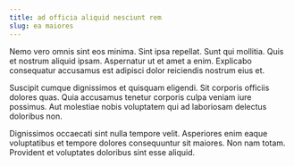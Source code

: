 ```yaml
---
title: ad officia aliquid nesciunt rem
slug: ea maiores
---
```


Nemo vero omnis sint eos minima. Sint ipsa repellat. Sunt qui mollitia. Quis et nostrum aliquid ipsam. Aspernatur ut et amet a enim. Explicabo consequatur accusamus est adipisci dolor reiciendis nostrum eius et.

Suscipit cumque dignissimos et quisquam eligendi. Sit corporis officiis dolores quas. Quia accusamus tenetur corporis culpa veniam iure possimus. Aut molestiae nobis voluptatem qui ad laboriosam delectus doloribus non.

Dignissimos occaecati sint nulla tempore velit. Asperiores enim eaque voluptatibus et tempore dolores consequuntur sit maiores. Non nam totam. Provident et voluptates doloribus sint esse aliquid.
